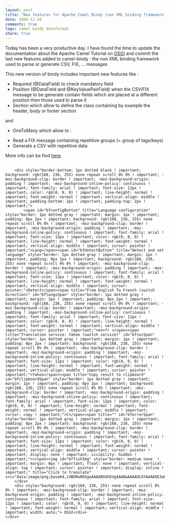 ```yaml
---
layout: post
title: "New features for Apache Camel Bindy (non XML binding framework)"
date: 2009-11-20
comments: true
tags: camel bindy dataformat
share: true
---
```


Today has been a very productive day. I have found the time to update the documentation about the Apache Camel Tutorial on
[OSGI](http://camel.apache.org/tutorial-osgi-camel-part2.html) and commit the last new features added to camel-bindy : the non XML binding framework
used to parse or generate CSV, FIX, ... messages

This new version of bindy includes important new features like :

- Required (@DataField) to check mandatory field
- Position (@DataField and @KeyValuePairField) when the CSV/FIX message to be generate contain fields which are placed at a different position then those used to parse it
- Section which allow to define the class containing by example the header, body or footer section

and

- OneToMany which allow to :

* Read a FIX message containing repetitive groups (= group of tags/keys)</li>
* Generate a CSV with repetitive data</li>

More info can be find <a href="http://camel.apache.org/bindy.html">here</a>.<br/><br/>

  
        <div style="border-bottom: 1px dotted black ! important; background: rgb(168, 236, 255) none repeat scroll 0% 0% ! important; -moz-background-clip: border ! important; -moz-background-origin: padding ! important; -moz-background-inline-policy: continuous ! important; font-family: arial ! important; font-size: 12px ! important; color: rgb(0, 0, 0) ! important; line-height: normal ! important; font-weight: normal ! important; vertical-align: middle ! important; padding-bottom: 2px ! important; padding-top: 2px ! important;">
            <span id="bfconfigButton" title="Language configuration" style="border: 1px dotted gray ! important; margin: 1px ! important; padding: 0px 2px ! important; background: rgb(168, 236, 255) none repeat scroll 0% 0% ! important; -moz-background-clip: border ! important; -moz-background-origin: padding ! important; -moz-background-inline-policy: continuous ! important; font-family: arial ! important; font-size: 12px ! important; color: rgb(0, 0, 0) ! important; line-height: normal ! important; font-weight: normal ! important; vertical-align: middle ! important; cursor: pointer ! important;">Lang</span><span id="bfdetectButton" title="Detect and set language" style="border: 1px dotted gray ! important; margin: 1px ! important; padding: 0px 2px ! important; background: rgb(168, 236, 255) none repeat scroll 0% 0% ! important; -moz-background-clip: border ! important; -moz-background-origin: padding ! important; -moz-background-inline-policy: continuous ! important; font-family: arial ! important; font-size: 12px ! important; color: rgb(0, 0, 0) ! important; line-height: normal ! important; font-weight: normal ! important; vertical-align: middle ! important; cursor: pointer;">Detect</span><span title="From English To French (switch direction)" id="bflangsSpan" style="border: 1px dotted gray ! important; margin: 1px ! important; padding: 0px 2px ! important; background: rgb(168, 236, 255) none repeat scroll 0% 0% ! important; -moz-background-clip: border ! important; -moz-background-origin: padding ! important; -moz-background-inline-policy: continuous ! important; font-family: arial ! important; font-size: 12px ! important; color: rgb(0, 0, 0) ! important; line-height: normal ! important; font-weight: normal ! important; vertical-align: middle ! important; cursor: pointer ! important;">en>fr </span><span title="Translation service: Yahoo (switch service)" id="bfsvcSpan" style="border: 1px dotted gray ! important; margin: 1px ! important; padding: 0px 2px ! important; background: rgb(168, 236, 255) none repeat scroll 0% 0% ! important; -moz-background-clip: border ! important; -moz-background-origin: padding ! important; -moz-background-inline-policy: continuous ! important; font-family: arial ! important; font-size: 12px ! important; color: rgb(0, 0, 0) ! important; line-height: normal ! important; font-weight: normal ! important; vertical-align: middle ! important; cursor: pointer ! important;">Yahoo</span><span title="Copy result to clipboard" id="bfclipboardSpan" style="border: 1px dotted gray ! important; margin: 1px ! important; padding: 0px 2px ! important; background: rgb(168, 236, 255) none repeat scroll 0% 0% ! important; -moz-background-clip: border ! important; -moz-background-origin: padding ! important; -moz-background-inline-policy: continuous ! important; font-family: arial ! important; font-size: 12px ! important; color: rgb(0, 0, 0) ! important; line-height: normal ! important; font-weight: normal ! important; vertical-align: middle ! important; cursor: copy ! important;">C</span><span title="" id="bferrorSpan" style="border: 1px dotted gray ! important; margin: 1px ! important; padding: 0px 2px ! important; background: rgb(168, 236, 255) none repeat scroll 0% 0% ! important; -moz-background-clip: border ! important; -moz-background-origin: padding ! important; -moz-background-inline-policy: continuous ! important; font-family: arial ! important; font-size: 12px ! important; color: rgb(0, 0, 0) ! important; line-height: normal ! important; font-weight: normal ! important; vertical-align: middle ! important; cursor: pointer ! important; display: none ! important; visibility: hidden ! important;"></span><img id="bffishImg" style="border: medium none  ! important; margin: 0px ! important; float: none ! important; vertical-align: top ! important; cursor: pointer ! important; display: inline ! important;" title="Click to translate" src="data:image/png;base64,iVBORw0KGgoAAAANSUhEUgAAABwAAAAOCAYAAAA8E3wEAAAABmJLR0QA/wD/AP+gvaeTAAAACXBIWXMAAAsTAAALEwEAmpwYAAAAB3RJTUUH1QUUDyoqJjAqRwAAAN1JREFUOMu1lMkVwyAMBYe0JGpCNUFNVk3k4AUwxPGS+ILxkzX8jyTH/Sfu9nrmJ3cXlnMASyWRPwd2d5XlHCBZn1BthcbRAdxTZQDI8k3mQzg11rhF+QZ9jdNOcQib6GFQYJYgCFucSRf6GsLU6wEY5yubTFqF2yq1vRwr3INXdQUWG+je1pELX4ED1wDyRAR0WfuAA9gloITyvsFMIMgYInYRqF6rO9Sqz9qkO5ilyo0o3YBwJ+6vrdQonxWUQllhXeHcb/wabMPkP2n81ocAIoLZrMqn/4y2RwP8DcQ+d6rT9ATiAAAAAElFTkSuQmCC"/>
        </div>
        <div style="background: rgb(168, 236, 255) none repeat scroll 0% 0% ! important; -moz-background-clip: border ! important; -moz-background-origin: padding ! important; -moz-background-inline-policy: continuous ! important; font-family: arial ! important; font-size: 12px ! important; color: rgb(0, 0, 0) ! important; line-height: normal ! important; font-weight: normal ! important; vertical-align: middle ! important; width: auto;"> OSGI</div>
    </div>
</div>

